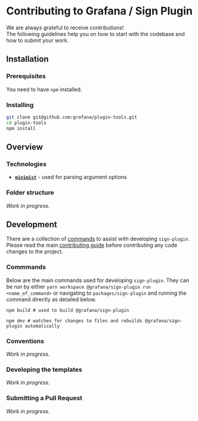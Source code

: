 # Contributing to Grafana / Sign Plugin

We are always grateful to receive contributions!<br />
The following guidelines help you on how to start with the codebase and how to submit your work.

## Installation

### Prerequisites

You need to have `npm` installed.

### Installing

```bash
git clone git@github.com:grafana/plugin-tools.git
cd plugin-tools
npm install
```

## Overview

### Technologies

- [**`minimist`**](https://github.com/minimistjs/minimist) - used for parsing argument options

### Folder structure

_Work in progress._

## Development

There are a collection of [commands](#commmands) to assist with developing `sign-plugin`. Please read the main [contributing guide](../../CONTRIBUTING.md) before contributing any code changes to the project.

### Commmands

Below are the main commands used for developing `sign-plugin`. They can be run by either `yarn workspace @grafana/sign-plugin run <name_of_command>` or navigating to `packages/sign-plugin` and running the command directly as detailed below.

```shell
npm build # used to build @grafana/sign-plugin
```

```shell
npm dev # watches for changes to files and rebuilds @grafana/sign-plugin automatically
```

### Conventions

_Work in progress._

### Developing the templates

_Work in progress._

### Submitting a Pull Request

_Work in progress._
